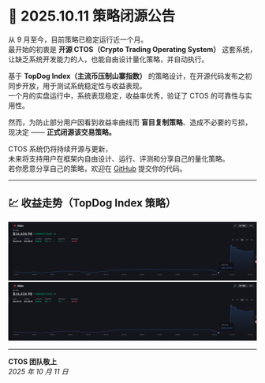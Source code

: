 # 📢 2025.10.11 策略闭源公告

从 9 月至今，目前策略已稳定运行近一个月。  
最开始的初衷是 **开源 CTOS（Crypto Trading Operating System）** 这套系统，让缺乏系统开发能力的人，也能自由设计量化策略，并自动执行。

基于 **TopDog Index（主流币压制山寨指数）** 的策略设计，在开源代码发布之初同步开放，用于测试系统稳定性与收益表现。  
一个月的实盘运行中，系统表现稳定，收益率优秀，验证了 CTOS 的可靠性与实用性。  

然而，为防止部分用户因看到收益率曲线而 **盲目复制策略**、造成不必要的亏损，  
现决定 —— **正式闭源该交易策略。**

CTOS 系统仍将持续开源与更新，  
未来将支持用户在框架内自由设计、运行、评测和分享自己的量化策略。  
若你愿意分享自己的策略，欢迎在 [GitHub](https://github.com/) 提交你的代码。

---

## 💹 收益走势（TopDog Index 策略）

![策略收益走势1_等差](trend_balance_1.png)
![策略收益走势2——等比](trend_balance_1.png)

---

**CTOS 团队敬上**  
*2025 年 10 月 11 日*